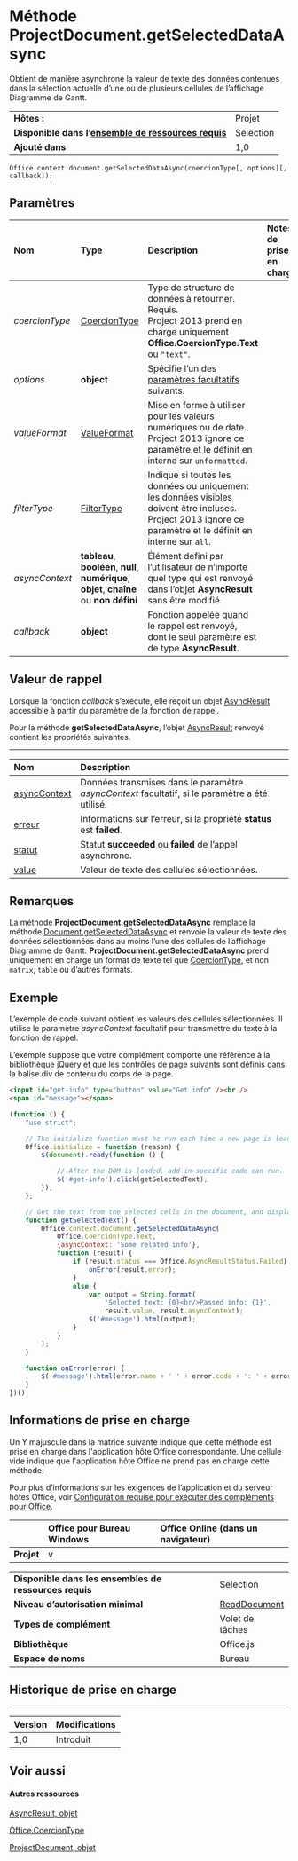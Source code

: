 
# Méthode ProjectDocument.getSelectedDataAsync
Obtient de manière asynchrone la valeur de texte des données contenues dans la sélection actuelle d’une ou de plusieurs cellules de l’affichage Diagramme de Gantt.

|||
|:-----|:-----|
|**Hôtes :**|Projet|
|**Disponible dans l’[ensemble de ressources requis](../../docs/overview/specify-office-hosts-and-api-requirements.md)**|Selection|
|**Ajouté dans**|1,0|

```
Office.context.document.getSelectedDataAsync(coercionType[, options][, callback]);
```


## Paramètres



|**Nom**|**Type**|**Description**|**Notes de prise en charge**|
|:-----|:-----|:-----|:-----|
| _coercionType_|[CoercionType](../../reference/shared/coerciontype-enumeration.md)|Type de structure de données à retourner. Requis.<br/>Project 2013 prend en charge uniquement **Office.CoercionType.Text** ou `"text"`.||
| _options_|**object**|Spécifie l’un des [paramètres facultatifs](../../docs/develop/asynchronous-programming-in-office-add-ins.md#passing-optional-parameters-to-asynchronous-methods) suivants.||
| _valueFormat_|[ValueFormat](../../reference/shared/valueformat-enumeration.md)|Mise en forme à utiliser pour les valeurs numériques ou de date.<br/>Project 2013 ignore ce paramètre et le définit en interne sur `unformatted`.||
| _filterType_|[FilterType](../../reference/shared/filtertype-enumeration.md)|Indique si toutes les données ou uniquement les données visibles doivent être incluses. <br/>Project 2013 ignore ce paramètre et le définit en interne sur `all`.||
| _asyncContext_|**tableau**, **booléen**, **null**, **numérique**, **objet**, **chaîne** ou **non défini**|Élément défini par l’utilisateur de n’importe quel type qui est renvoyé dans l’objet **AsyncResult** sans être modifié.||
| _callback_|**object**|Fonction appelée quand le rappel est renvoyé, dont le seul paramètre est de type **AsyncResult**.||

## Valeur de rappel

Lorsque la fonction _callback_ s’exécute, elle reçoit un objet [AsyncResult](../../reference/shared/asyncresult.md) accessible à partir du paramètre de la fonction de rappel.

Pour la méthode **getSelectedDataAsync**, l’objet [AsyncResult](../../reference/shared/asyncresult.md) renvoyé contient les propriétés suivantes.


****


|**Nom**|**Description**|
|:-----|:-----|
|[asyncContext](../../reference/shared/asyncresult.asynccontext.md)|Données transmises dans le paramètre _asyncContext_ facultatif, si le paramètre a été utilisé.|
|[erreur](../../reference/shared/asyncresult.error.md)|Informations sur l’erreur, si la propriété **status** est **failed**.|
|[statut](../../reference/shared/asyncresult.status.md)|Statut **succeeded** ou **failed** de l’appel asynchrone.|
|[value](../../reference/shared/asyncresult.value.md)|Valeur de texte des cellules sélectionnées.|

## Remarques

La méthode **ProjectDocument.getSelectedDataAsync** remplace la méthode [Document.getSelectedDataAsync](../../reference/shared/document.getselecteddataasync.md) et renvoie la valeur de texte des données sélectionnées dans au moins l’une des cellules de l’affichage Diagramme de Gantt. **ProjectDocument.getSelectedDataAsync** prend uniquement en charge un format de texte tel que [CoercionType](../../reference/shared/coerciontype-enumeration.md), et non `matrix`, `table` ou d’autres formats.


## Exemple

L’exemple de code suivant obtient les valeurs des cellules sélectionnées. Il utilise le paramètre _asyncContext_ facultatif pour transmettre du texte à la fonction de rappel.

L’exemple suppose que votre complément comporte une référence à la bibliothèque jQuery et que les contrôles de page suivants sont définis dans la balise div de contenu du corps de la page.




```HTML
<input id="get-info" type="button" value="Get info" /><br />
<span id="message"></span>
```




```js
(function () {
    "use strict";

    // The initialize function must be run each time a new page is loaded.
    Office.initialize = function (reason) {
        $(document).ready(function () {

            // After the DOM is loaded, add-in-specific code can run.
            $('#get-info').click(getSelectedText);
        });
    };

    // Get the text from the selected cells in the document, and display it in the add-in.
    function getSelectedText() {
        Office.context.document.getSelectedDataAsync(
            Office.CoercionType.Text,
            {asyncContext: 'Some related info'},
            function (result) {
                if (result.status === Office.AsyncResultStatus.Failed) {
                    onError(result.error);
                }
                else {
                    var output = String.format(
                        'Selected text: {0}<br/>Passed info: {1}',
                        result.value, result.asyncContext);
                    $('#message').html(output);
                }
            }
        );
    }

    function onError(error) {
        $('#message').html(error.name + ' ' + error.code + ': ' + error.message);
    }
})();
```


## Informations de prise en charge


Un Y majuscule dans la matrice suivante indique que cette méthode est prise en charge dans l'application hôte Office correspondante. Une cellule vide indique que l'application hôte Office ne prend pas en charge cette méthode.

Pour plus d’informations sur les exigences de l’application et du serveur hôtes Office, voir [Configuration requise pour exécuter des compléments pour Office](../../docs/overview/requirements-for-running-office-add-ins.md).


||**Office pour Bureau Windows**|**Office Online (dans un navigateur)**|
|:-----|:-----|:-----|
|**Projet**|v||

|||
|:-----|:-----|
|**Disponible dans les ensembles de ressources requis**|Selection|
|**Niveau d’autorisation minimal**|[ReadDocument](../../docs/develop/requesting-permissions-for-api-use-in-content-and-task-pane-add-ins.md)|
|**Types de complément**|Volet de tâches|
|**Bibliothèque**|Office.js|
|**Espace de noms**|Bureau|

## Historique de prise en charge



****


|**Version**|**Modifications**|
|:-----|:-----|
|1,0|Introduit|

## Voir aussi



#### Autres ressources


[AsyncResult, objet](../../reference/shared/asyncresult.md)

[Office.CoercionType](../../reference/shared/coerciontype-enumeration.md)

[ProjectDocument, objet](../../reference/shared/projectdocument.projectdocument.md)
